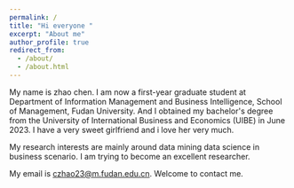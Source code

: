 ```yaml
---
permalink: /
title: "Hi everyone "
excerpt: "About me"
author_profile: true
redirect_from: 
  - /about/
  - /about.html
---
```


My name is zhao chen. I am now a first-year graduate student at Department of Information Management and Business Intelligence, School of Management, Fudan University. And I obtained my bachelor's degree from the University of International Business and Economics (UIBE) in June 2023. I have a very sweet girlfriend and i love her very much.

My research interests are mainly around data mining data science in business scenario. I am trying to become an excellent researcher.

My email is czhao23@m.fudan.edu.cn. Welcome to contact me.


